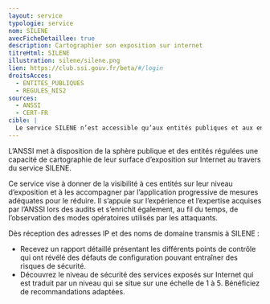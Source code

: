```yaml
---
layout: service
typologie: service
nom: SILENE
avecFicheDetaillee: true
description: Cartographier son exposition sur internet
titreHtml: SILENE
illustration: silene/silene.png
lien: https://club.ssi.gouv.fr/beta/#/login
droitsAcces:
  - ENTITES_PUBLIQUES
  - REGULES_NIS2
sources:
  - ANSSI
  - CERT-FR
cible: |
  Le service SILENE n’est accessible qu’aux entités publiques et aux entités régulées (opérateur d’importance vitale et opérateur de service essentiel, …) après inscription sur le portail Club SSI. A terme, les entités assujetties à NIS2 auront accès au service lorsqu’elles se seront enregistrées comme telles auprès de l’ANSSI.
---
```


L’ANSSI met à disposition de la sphère publique et des entités régulées une capacité de cartographie de leur surface d’exposition sur Internet au travers du service SILENE.

Ce service vise à donner de la visibilité à ces entités sur leur niveau d’exposition et à les accompagner par l’application progressive de mesures adéquates pour le réduire. Il s’appuie sur l’expérience et l’expertise acquises par l’ANSSI lors des audits et s’enrichit également, au fil du temps, de l’observation des modes opératoires utilisés par les attaquants.

Dès réception des adresses IP et des noms de domaine transmis à SILENE :
<ul>
<li>Recevez un rapport détaillé présentant les différents points de contrôle qui ont révélé des défauts de configuration pouvant entraîner des risques de sécurité.
</li>
<li>Découvrez le niveau de sécurité des services exposés sur Internet qui est traduit par un niveau qui se situe sur une échelle de 1 à 5. Bénéficiez de recommandations adaptées.
</li>
</ul>

